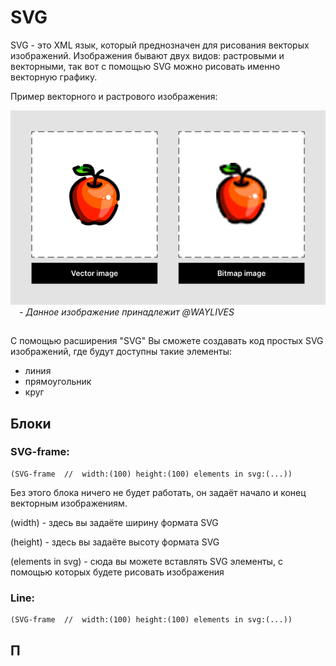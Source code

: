 # SVG

SVG - это XML язык, который преднозначен для рисования векторых изображений. Изображения бывают двух видов: растровыми и векторными, так вот с помощью SVG можно рисовать именно векторную графику.

Пример векторного и растрового изображения:

<img src="https://github.com/WAYLIVES/my-extensions/blob/main/extensions/SVG/doc/11.png" alt="Italian Trulli">
&emsp;<i>- Данное изображение принадлежит @WAYLIVES</i>

##  

С помощью расширения "SVG" Вы сможете создавать код простых SVG изображений, где будут доступны такие элементы:
- линия
- прямоугольник
- круг

## Блоки
### SVG-frame:
```scratch
(SVG-frame  //  width:(100) height:(100) elements in svg:(...))
```
Без этого блока ничего не будет работать, он задаёт начало и конец векторным изображениям.

(width) - здесь вы задаёте ширину формата SVG

(height) - здесь вы задаёте высоту формата SVG

(elements in svg) - сюда вы можете вставлять SVG элементы, с помощью которых будете рисовать изображения

### Line:

```scratch
(SVG-frame  //  width:(100) height:(100) elements in svg:(...))
```
## П
